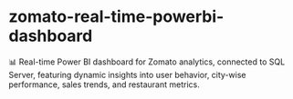 # zomato-real-time-powerbi-dashboard
📊 Real-time Power BI dashboard for Zomato analytics, connected to SQL Server, featuring dynamic insights into user behavior, city-wise performance, sales trends, and restaurant metrics.
